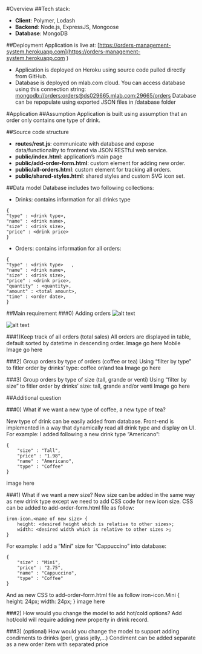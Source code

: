 #Overview 
##Tech stack:
-  **Client**: Polymer, Lodash
-  **Backend**: Node.js, ExpressJS, Mongoose
-  **Database**: MongoDB

##Deployment
Application is live at: [https://orders-management-system.herokuapp.com](https://orders-management-system.herokuapp.com )
-  Application is deployed on Heroku using source code pulled directly from GitHub.
-  Database is deployed on mlab.com cloud. You can access database using this connection string: 
[mongodb://orders:orders@ds029665.mlab.com:29665/orders](mongodb://orders:orders@ds029665.mlab.com:29665/orders)
Database can be repopulate using exported JSON files in /database folder

#Application
##Assumption
Application is built using assumption that an order only contains one type of drink.

##Source code structure
-  **routes/rest.js**: communicate with database and expose data/functionality to frontend via JSON RESTful web service.
-  **public/index.html**: application’s main page 
-  **public/add-order-form.html**: custom element for adding new order.
-  **public/all-orders.html**: custom element for tracking all orders.
-  **public/shared-styles.html**: shared styles and custom SVG icon set.

##Data model
Database includes two following collections:
-  Drinks: contains information for all drinks type
```
{
"type" : <drink type>,
"name" : <drink name>,
"size" : <drink size>,
"price" : <drink price>
}
```
-  Orders: contains information for all orders:
```
{
"type" : <drink type>	,
"name" : <drink name>,
"size" : <drink size>,
"price" : <drink price>,
"quantity" : <quantity>,
"amount" : <total amount>,
"time" : <order date>,
}
```

##Main requirement
###0) Adding orders
![alt text](https://raw.githubusercontent.com/thangbn/Direct-File-Downloader/master/screenshot/Search.PNG "Search screen")

![alt text](https://raw.githubusercontent.com/thangbn/Direct-File-Downloader/master/screenshot/Search.PNG "Search screen")

###1)Keep track of all orders (total sales)
All orders are displayed in table, default sorted by datetime in descending order.
Image go here
Mobile Image go here

###2) Group orders by type of orders (coffee or tea)
Using “filter by type” to fitler order by drinks’ type: coffee or/and tea
Image go here

###3) Group orders by type of size (tall, grande or venti)
Using “filter by size” to fitler order by drinks’ size: tall, grande and/or venti
Image go here

##Additional question

###0)	What if we want a new type of coffee, a new type of tea?

New type of drink can be easily added from database. Front-end is implemented in a way that dynamically read all drink type and display on UI.
For example: I added following a new drink type “Americano”:
```
{
	"size" : "Tall",
	"price" : "1.98",
	"name" : "Americano",
	"type" : "Coffee"
}
```
image here

###1)	What if we want a new size?
New size can be added in the same way as new drink type except we need to add CSS code for new icon size. CSS can be added to add-order-form.html file as follow:
```
iron-icon.<name of new size> {
    height: <desired height which is relative to other sizes>;
    width: <desired width which is relative to other sizes >;
}
```
For example: I add a “Mini” size for “Cappuccino” into database:
```
{
	"size" : "Mini",
	"price" : "2.75",
	"name" : "Cappuccino",
	"type" : "Coffee"
}
```
And as new CSS to add-order-form.html file as follow
iron-icon.Mini {
    height: 24px;
    width: 24px;
}
image here

###2)	How would you change the model to add hot/cold options?
Add hot/cold will require adding new property in drink record.

###3)	 (optional) How would you change the model to support adding condiments to drinks (perl, grass jelly,...)
Condiment can be added separate as a new order item with separated price


